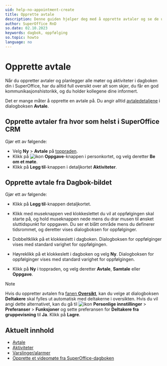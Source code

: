 ```yaml
---
uid: help-no-appointment-create
title: Opprette avtale
description: Denne guiden hjelper deg med å opprette avtaler og se de ulike typene aktivitetsalternativer som er tilgjengelige.
author: SuperOffice RnD
so.date: 02.10.2023
keywords: dagbok, oppfølging
so.topic: howto
language: no
---
```


# Opprette avtale

Når du oppretter avtaler og planlegger alle møter og aktiviteter i dagboken din i SuperOffice, har du alltid full oversikt over alt som skjer, du får en god kommunikasjonshistorikk, og du holder kollegene dine informert.

Det er mange måter å opprette en avtale på. Du angir alltid [avtaledetaljene][2] i dialogboksen **Avtale**.

## Opprette avtaler fra hvor som helst i SuperOffice CRM

Gjør ett av følgende:

* Velg **Ny** > **Avtale** på [toppraden][3].
* Klikk på ![ikon][img1] **Oppgave**-knappen i personkortet, og velg deretter **Be om et møte**.
* Klikk på **Legg til**-knappen i detaljkortet **Aktiviteter**.

## Opprette avtale fra Dagbok-bildet

Gjør ett av følgende:

* Klikk på **Legg til**-knappen detaljkortet.

* Klikk med museknappen ved klokkeslettet du vil at oppfølgingen skal starte på, og hold museknappen nede mens du drar musen til ønsket sluttidspunkt for oppgaven. Du ser et blått område mens du definerer tidsrommet, og deretter vises dialogboksen for oppfølginger.

* Dobbeltklikk på et klokkeslett i dagboken. Dialogboksen for oppfølginger vises med standard varighet for oppfølgingen.

* Høyreklikk på et klokkeslett i dagboken og velg **Ny**. Dialogboksen for oppfølginger vises med standard varighet for oppfølgingen.

* Klikk på **Ny** i toppraden, og velg deretter **Avtale**, **Samtale** eller **Oppgave**.

> [!NOTE]
> Hvis du oppretter avtalen fra [fanen **Oversikt**][1], kan du velge at dialogboksen **Deltakere** skal fylles ut automatisk med deltakerne i oversikten. Hvis du vil angi dette alternativet, kan du gå til ![ikon][img2] **Personlige innstillinger** > **Preferanser** > **Funksjoner** og sette preferansen for **Deltakere fra gruppevisning** til **Ja**. Klikk på **Lagre**.

## Aktuelt innhold

* [Avtale][6]
* [Aktiviteter][4]
* [Varslinger/alarmer][5]
* [Opprette et videomøte fra SuperOffice-dagboken][8]

<!-- Referenced links -->
[1]: screen/view.md
[2]: screen/dialog-for-followups.md
[3]: ../../learn/getting-started/main-screen/buttons-in-menu-bar.md
[4]: ../../learn/activity/index.md
[5]: set-alarm.md
[6]: appointment.md
[8]: video-meetings.md

<!-- Referenced images -->
[img1]: ../../../media/icons/btn-menu.png
[img2]: ../../../media/icons/personal-settings-small.png
